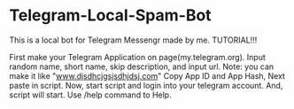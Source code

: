 # Telegram-Local-Spam-Bot
This is a local bot for Telegram Messengr made by me.
TUTORIAL!!!

First make your Telegram Application on page(my.telegram.org).
Input random name, short name, skip description, and input url. Note: you can make it like "www.djsdhcjgsjsdhjdsj.com"
Copy App ID and App Hash, Next paste in script.
Now, start script and login into your telegram account.
And, script will start.
Use /help command to Help.
